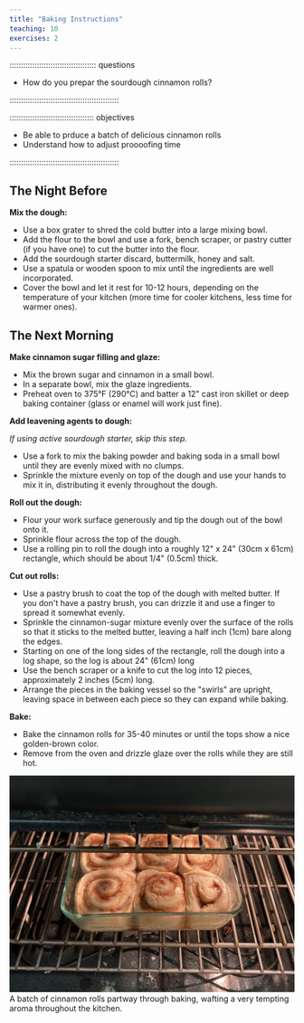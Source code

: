 ```yaml
---
title: "Baking Instructions"
teaching: 10
exercises: 2
---
```


:::::::::::::::::::::::::::::::::::::: questions 

- How do you prepar the sourdough cinnamon rolls?

::::::::::::::::::::::::::::::::::::::::::::::::

::::::::::::::::::::::::::::::::::::: objectives

- Be able to prduce a batch of delicious cinnamon rolls
- Understand how to adjust proooofing time

::::::::::::::::::::::::::::::::::::::::::::::::


## The Night Before

**Mix the dough:** 

- Use a box grater to shred the cold butter into a large mixing bowl.
- Add the flour to the bowl and use a fork, bench scraper, or pastry cutter (if you have one) to cut the butter into the flour.
- Add the sourdough starter discard, buttermilk, honey and salt.
- Use a spatula or wooden spoon to mix until the ingredients are well incorporated.
- Cover the bowl and let it rest for 10-12 hours, depending on the temperature of your kitchen (more time for cooler kitchens, less time for warmer ones).

## The Next Morning

**Make cinnamon sugar filling and glaze:**

- Mix the brown sugar and cinnamon in a small bowl.
- In a separate bowl, mix the glaze ingredients.
- Preheat oven to 375°F (290°C) and batter a 12" cast iron skillet or deep baking container (glass or enamel will work just 
fine).

**Add leavening agents to dough:**

*If using active sourdough starter, skip this step.*

- Use a fork to mix the baking powder and baking soda in a small bowl until they are evenly mixed with no clumps.
- Sprinkle the mixture evenly on top of the dough and use your hands to mix it in, distributing it evenly throughout the dough.

**Roll out the dough:**

- Flour your work surface generously and tip the dough out of the bowl onto it.
- Sprinkle flour across the top of the dough.
- Use a rolling pin to roll the dough into a roughly 12" x 24" (30cm x 61cm) rectangle, which should be about 1/4" (0.5cm) thick.

**Cut out rolls:**

- Use a pastry brush to coat the top of the dough with melted butter. If you don't have a pastry brush, you can drizzle it and use a finger to spread it somewhat evenly.
- Sprinkle the cinnamon-sugar mixture evenly over the surface of the rolls so that it sticks to the melted butter, leaving a half inch (1cm) bare along the edges.
- Starting on one of the long sides of the rectangle, roll the dough into a log shape, so the log is about 24" (61cm) long
- Use the bench scraper or a knife to cut the log into 12 pieces, approximately 2 inches (5cm) long.
- Arrange the pieces in the baking vessel so the "swirls" are upright, leaving space in between each piece so they can expand while baking.

**Bake:**

- Bake the cinnamon rolls for 35-40 minutes or until the tops show a nice golden-brown color.
- Remove from the oven and drizzle glaze over the rolls while they are still hot.

![](fig/cinnamon-rolls-in-the-oven.jpg)
A batch of cinnamon rolls partway through baking, wafting a very tempting aroma throughout the kitchen.


